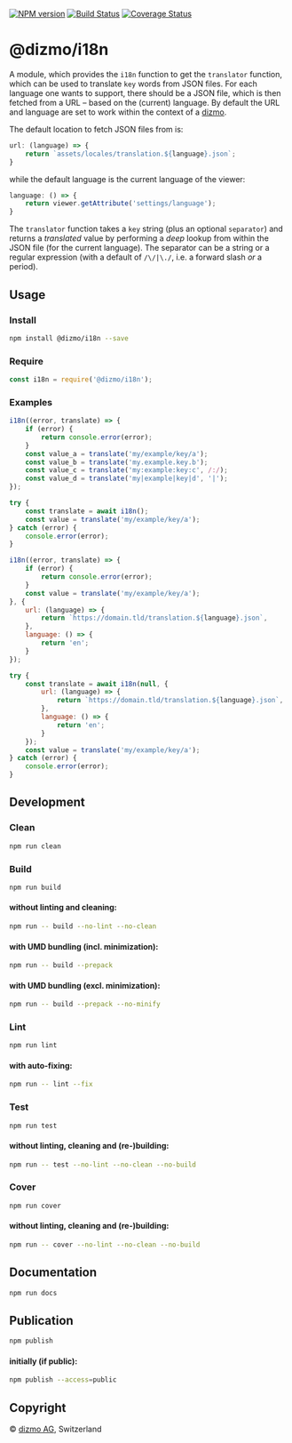 [![NPM version](https://badge.fury.io/js/%40dizmo%2Fi18n.svg)](https://npmjs.org/package/@dizmo/i18n)
[![Build Status](https://travis-ci.com/dizmo/i18n.svg?branch=master)](https://travis-ci.org/dizmo/i18n)
[![Coverage Status](https://coveralls.io/repos/github/dizmo/i18n/badge.svg?branch=master)](https://coveralls.io/github/dizmo/i18n?branch=master)

# @dizmo/i18n

A module, which provides the `i18n` function to get the `translator` function, which can be used to translate `key` words from JSON files. For each language one wants to support, there should be a JSON file, which is then fetched from a URL &ndash; based on the (current) language. By default the URL and language are set to work within the context of a [dizmo].

The default location to fetch JSON files from is:

```javascript
url: (language) => {
    return `assets/locales/translation.${language}.json`;
}
```

while the default language is the current language of the viewer:

```javascript
language: () => {
    return viewer.getAttribute('settings/language');
}
```

The `translator` function takes a `key` string (plus an optional `separator`) and returns a *translated* value by performing a *deep* lookup from within the JSON file (for the current language). The separator can be a string or a regular expression (with a default of `/\/|\./`, i.e. a forward slash *or* a period).

[dizmo]: https://www.dizmo.com/developer/

## Usage

### Install

```sh
npm install @dizmo/i18n --save
```

### Require

```javascript
const i18n = require('@dizmo/i18n');
```

### Examples

```javascript
i18n((error, translate) => {
    if (error) {
        return console.error(error);
    }
    const value_a = translate('my/example/key/a');
    const value_b = translate('my.example.key.b');
    const value_c = translate('my:example:key:c', /:/);
    const value_d = translate('my|example|key|d', '|');
});
```

```javascript
try {
    const translate = await i18n();
    const value = translate('my/example/key/a');
} catch (error) {
    console.error(error);
}
```

```javascript
i18n((error, translate) => {
    if (error) {
        return console.error(error);
    }
    const value = translate('my/example/key/a');
}, {
    url: (language) => {
        return `https://domain.tld/translation.${language}.json`,
    },
    language: () => {
        return 'en';
    }
});
```

```javascript
try {
    const translate = await i18n(null, {
        url: (language) => {
            return `https://domain.tld/translation.${language}.json`,
        },
        language: () => {
            return 'en';
        }
    });
    const value = translate('my/example/key/a');
} catch (error) {
    console.error(error);
}
```

## Development

### Clean

```sh
npm run clean
```

### Build

```sh
npm run build
```

#### without linting and cleaning:

```sh
npm run -- build --no-lint --no-clean
```

#### with UMD bundling (incl. minimization):

```sh
npm run -- build --prepack
```

#### with UMD bundling (excl. minimization):

```sh
npm run -- build --prepack --no-minify
```

### Lint

```sh
npm run lint
```

#### with auto-fixing:

```sh
npm run -- lint --fix
```

### Test

```sh
npm run test
```

#### without linting, cleaning and (re-)building:

```sh
npm run -- test --no-lint --no-clean --no-build
```

### Cover

```sh
npm run cover
```

#### without linting, cleaning and (re-)building:

```sh
npm run -- cover --no-lint --no-clean --no-build
```

## Documentation

```sh
npm run docs
```

## Publication

```sh
npm publish
```

#### initially (if public):

```sh
npm publish --access=public
```

## Copyright

 © [dizmo AG](https://www.dizmo.com/), Switzerland
